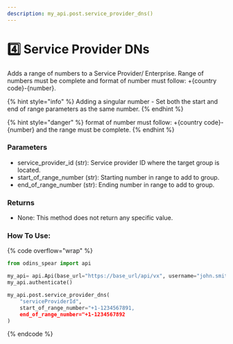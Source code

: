```yaml
---
description: my_api.post.service_provider_dns()
---
```


# 4️⃣ Service Provider DNs

Adds a range of numbers to a Service Provider/ Enterprise. Range of numbers must be complete and format of number must follow: +{country code}-{number}.

{% hint style="info" %}
Adding a singular number - Set both the start and end of range parameters as the same number.
{% endhint %}

{% hint style="danger" %}
format of number must follow: +{country code}-{number} and the range must be complete.
{% endhint %}

### Parameters&#x20;

* service\_provider\_id (str): Service provider ID where the target group is located.
* start\_of\_range\_number (str): Starting number in range to add to group.
* end\_of\_range\_number (str): Ending number in range to add to group.

### Returns

* None: This method does not return any specific value.

### How To Use:

{% code overflow="wrap" %}
```python
from odins_spear import api

my_api= api.Api(base_url="https://base_url/api/vx", username="john.smith", password="ODIN_INSTANCE_1")
my_api.authenticate()

my_api.post.service_provider_dns(
    "serviceProviderId",
    start_of_range_number="+1-1234567891,
    end_of_range_number="+1-1234567892
)
```
{% endcode %}
